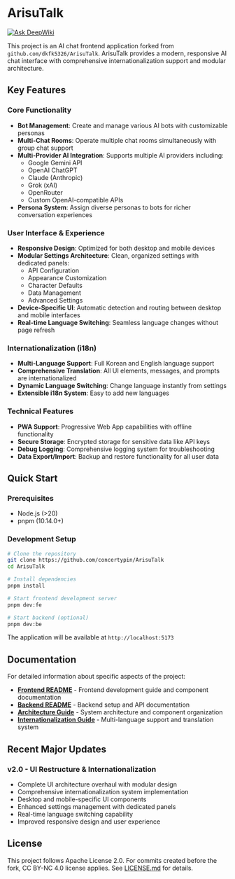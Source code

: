 # ArisuTalk
[![Ask DeepWiki](https://deepwiki.com/badge.svg)](https://deepwiki.com/concertypin/ArisuTalk)

This project is an AI chat frontend application forked from `github.com/dkfk5326/ArisuTalk`. ArisuTalk provides a modern, responsive AI chat interface with comprehensive internationalization support and modular architecture.

## Key Features

### Core Functionality

- **Bot Management**: Create and manage various AI bots with customizable personas
- **Multi-Chat Rooms**: Operate multiple chat rooms simultaneously with group chat support
- **Multi-Provider AI Integration**: Supports multiple AI providers including:
  - Google Gemini API
  - OpenAI ChatGPT
  - Claude (Anthropic)
  - Grok (xAI)
  - OpenRouter
  - Custom OpenAI-compatible APIs
- **Persona System**: Assign diverse personas to bots for richer conversation experiences

### User Interface & Experience

- **Responsive Design**: Optimized for both desktop and mobile devices
- **Modular Settings Architecture**: Clean, organized settings with dedicated panels:
  - API Configuration
  - Appearance Customization
  - Character Defaults
  - Data Management
  - Advanced Settings
- **Device-Specific UI**: Automatic detection and routing between desktop and mobile interfaces
- **Real-time Language Switching**: Seamless language changes without page refresh

### Internationalization (i18n)

- **Multi-Language Support**: Full Korean and English language support
- **Comprehensive Translation**: All UI elements, messages, and prompts are internationalized
- **Dynamic Language Switching**: Change language instantly from settings
- **Extensible i18n System**: Easy to add new languages

### Technical Features

- **PWA Support**: Progressive Web App capabilities with offline functionality
- **Secure Storage**: Encrypted storage for sensitive data like API keys
- **Debug Logging**: Comprehensive logging system for troubleshooting
- **Data Export/Import**: Backup and restore functionality for all user data

## Quick Start

### Prerequisites

- Node.js (>20)
- pnpm (10.14.0+)

### Development Setup

```bash
# Clone the repository
git clone https://github.com/concertypin/ArisuTalk
cd ArisuTalk

# Install dependencies
pnpm install

# Start frontend development server
pnpm dev:fe

# Start backend (optional)
pnpm dev:be
```

The application will be available at `http://localhost:5173`

## Documentation

For detailed information about specific aspects of the project:

- **[Frontend README](./frontend/README.md)** - Frontend development guide and component documentation
- **[Backend README](./backend/README.md)** - Backend setup and API documentation
- **[Architecture Guide](./ARCHITECTURE.md)** - System architecture and component organization
- **[Internationalization Guide](./I18N.md)** - Multi-language support and translation system

## Recent Major Updates

### v2.0 - UI Restructure & Internationalization

- Complete UI architecture overhaul with modular design
- Comprehensive internationalization system implementation
- Desktop and mobile-specific UI components
- Enhanced settings management with dedicated panels
- Real-time language switching capability
- Improved responsive design and user experience

## License

This project follows Apache License 2.0. For commits created before the fork, CC BY-NC 4.0 license applies. See [LICENSE.md](./LICENSE.md) for details.
